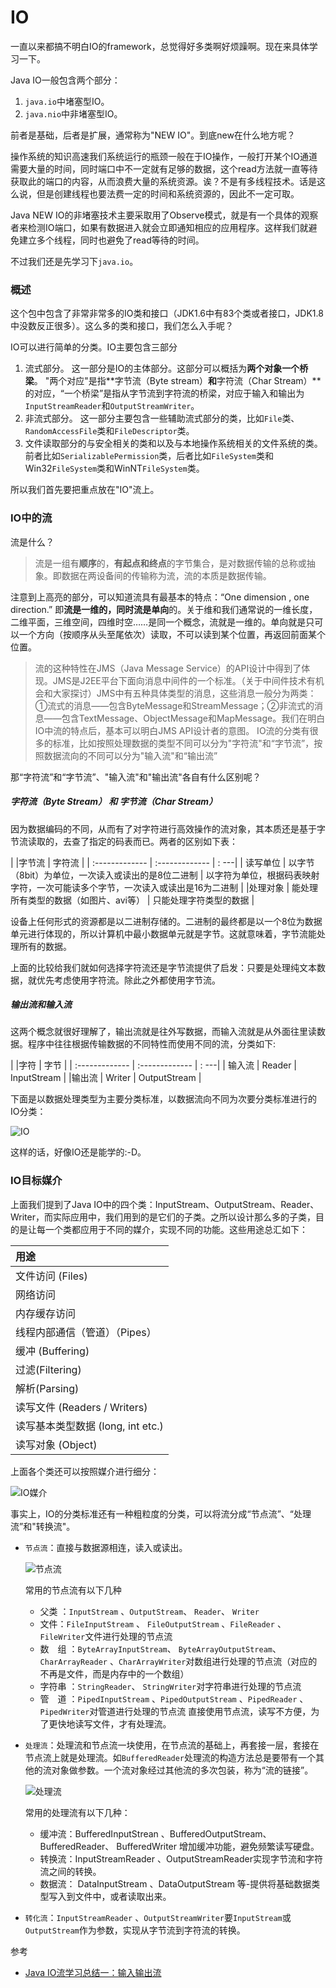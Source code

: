 # IO

一直以来都搞不明白IO的framework，总觉得好多类啊好烦躁啊。现在来具体学习一下。

Java IO一般包含两个部分：
1. `java.io`中堵塞型IO。
2. `java.nio`中非堵塞型IO。

前者是基础，后者是扩展，通常称为"NEW IO"。到底new在什么地方呢？

操作系统的知识高速我们系统运行的瓶颈一般在于IO操作，一般打开某个IO通道需要大量的时间，同时端口中不一定就有足够的数据，这个read方法就一直等待获取此的端口的内容，从而浪费大量的系统资源。诶？不是有多线程技术。话是这么说，但是创建线程也要法费一定的时间和系统资源的，因此不一定可取。

Java NEW IO的非堵塞技术主要采取用了Observe模式，就是有一个具体的观察者来检测IO端口，如果有数据进入就会立即通知相应的应用程序。这样我们就避免建立多个线程，同时也避免了read等待的时间。


不过我们还是先学习下`java.io`。


### 概述

这个包中包含了非常非常多的IO类和接口（JDK1.6中有83个类或者接口，JDK1.8中没数反正很多）。这么多的类和接口，我们怎么入手呢？

IO可以进行简单的分类。IO主要包含三部分
1. 流式部分。
  这一部分是IO的主体部分。这部分可以概括为**两个对象一个桥梁**。 "两个对应"是指**字节流（Byte stream）**和**字符流（Char Stream）**的对应，“一个桥梁”是指从字节流到字符流的桥梁，对应于输入和输出为`InputStreamReader`和`OutputStreamWriter`。
2. 非流式部分。
  这一部分主要包含一些辅助流式部分的类，比如`File`类、`RandomAccessFile`类和`FileDescriptor`类。
3. 文件读取部分的与安全相关的类和以及与本地操作系统相关的文件系统的类。
  前者比如`SerializablePermission`类，后者比如`FileSystem`类和Win32`FileSystem`类和WinNT`FileSystem`类。

所以我们首先要把重点放在"IO"流上。

### IO中的流
流是什么？
> 流是一组有**顺序**的，**有起点和终点**的字节集合，是对数据传输的总称或抽象。即数据在两设备间的传输称为流，流的本质是数据传输。

注意到上高亮的部分，可以知道流具有最基本的特点：“One dimension , one direction.” 即**流是一维的，同时流是单向**的。关于维和我们通常说的一维长度，二维平面，三维空间，四维时空……是同一个概念，流就是一维的。单向就是只可以一个方向（按顺序从头至尾依次）读取，不可以读到某个位置，再返回前面某个位置。

> 流的这种特性在JMS（Java Message Service）的API设计中得到了体现。JMS是J2EE平台下面向消息中间件的一个标准。（关于中间件技术有机会和大家探讨）JMS中有五种具体类型的消息，这些消息一般分为两类：①流式的消息――包含ByteMessage和StreamMessage；②非流式的消息――包含TextMessage、ObjectMessage和MapMessage。我们在明白IO中流的特点后，基本可以明白JMS API设计者的意图。
IO流的分类有很多的标准，比如按照处理数据的类型不同可以分为"字符流"和“字节流”，按照数据流向的不同可以分为"输入流"和“输出流”

那“字符流”和“字节流”、"输入流"和"输出流"各自有什么区别呢？

##### 字符流（Byte Stream） 和 字节流（Char Stream）
因为数据编码的不同，从而有了对字符进行高效操作的流对象，其本质还是基于字节流读取的，去查了指定的码表而已。两者的区别如下表：


| |字节流     | 字符流     |
| :------------- | :------------- | : ---|
| 读写单位       | 以字节（8bit）为单位，一次读入或读出的是8位二进制      | 以字符为单位，根据码表映射字符，一次可能读多个字节，一次读入或读出是16为二进制 |
|处理对象   |  能处理所有类型的数据（如图片、avi等） |  只能处理字符类型的数据 |

设备上任何形式的资源都是以二进制存储的。二进制的最终都是以一个8位为数据单元进行体现的，所以计算机中最小数据单元就是字节。这就意味着，字节流能处理所有的数据。

上面的比较给我们就如何选择字符流还是字节流提供了启发：只要是处理纯文本数据，就优先考虑使用字符流。除此之外都使用字节流。

##### 输出流和输入流
这两个概念就很好理解了，输出流就是往外写数据，而输入流就是从外面往里读数据。程序中往往根据传输数据的不同特性而使用不同的流，分类如下:

| |字符     | 字节     |
| :------------- | :------------- | : ---|
| 输入流       | Reader      | InputStream |
|输出流   |  Writer |  OutputStream |

下面是以数据处理类型为主要分类标准，以数据流向不同为次要分类标准进行的IO分类：

![IO](http://ovn0i3kdg.bkt.clouddn.com/java.io.jpeg)

这样的话，好像IO还是能学的:-D。

### IO目标媒介

上面我们提到了Java IO中的四个类：InputStream、OutputStream、Reader、Writer，而实际应用中，我们用到的是它们的子类。之所以设计那么多的子类，目的是让每一个类都应用于不同的媒介，实现不同的功能。这些用途总汇如下：

| 用途|  
| :------------- |
| 文件访问  (Files)    |
|网络访问  |
|内存缓存访问   |  
|线程内部通信（管道）（Pipes）   |  
|缓冲 (Buffering)  |   
|过滤(Filtering)   |   
|解析(Parsing)   |  
|读写文件  (Readers / Writers)  |  
|读写基本类型数据 (long, int etc.) |
|读写对象 (Object)   |  

上面各个类还可以按照媒介进行细分：

![IO媒介](http://ovn0i3kdg.bkt.clouddn.com/IO%E5%AA%92%E4%BB%8B)


事实上，IO的分类标准还有一种粗粒度的分类，可以将流分成“节点流”、“处理流”和"转换流"。
* `节点流`：直接与数据源相连，读入或读出。

  ![节点流](http://ovn0i3kdg.bkt.clouddn.com/%E8%8A%82%E7%82%B9%E6%B5%81.png)

  常用的节点流有以下几种
  * 父类 ：`InputStream` 、`OutputStream`、 `Reader`、 `Writer`
  * 文件：`FileInputStream` 、 `FileOutputStream` 、`FileReader` 、`FileWriter`文件进行处理的节点流
  * 数　组 ：`ByteArrayInputStream`、 `ByteArrayOutputStream`、 `CharArrayReader` 、`CharArrayWriter`对数组进行处理的节点流（对应的不再是文件，而是内存中的一个数组）
  * 字符串 ：`StringReader`、 `StringWriter`对字符串进行处理的节点流
  * 管　道 ：`PipedInputStream` 、`PipedOutputStream` 、`PipedReader` 、`PipedWriter`对管道进行处理的节点流
  直接使用节点流，读写不方便，为了更快地读写文件，才有处理流。

- `处理流`：处理流和节点流一块使用，在节点流的基础上，再套接一层，套接在节点流上就是处理流。如`BufferedReader`处理流的构造方法总是要带有一个其他的流对象做参数。一个流对象经过其他流的多次包装，称为“流的链接”。

  ![处理流](http://ovn0i3kdg.bkt.clouddn.com/%E5%A4%84%E7%90%86%E6%B5%81.png)

  常用的处理流有以下几种：
  * 缓冲流：BufferedInputStrean 、BufferedOutputStream、 BufferedReader、 BufferedWriter 增加缓冲功能，避免频繁读写硬盘。
  * 转换流：InputStreamReader 、OutputStreamReader实现字节流和字符流之间的转换。
  * 数据流： DataInputStream 、DataOutputStream 等-提供将基础数据类型写入到文件中，或者读取出来。

* `转化流`：`InputStreamReader` 、`OutputStreamWriter`要`InputStream`或`OutputStream`作为参数，实现从字节流到字符流的转换。


参考
* [Java IO流学习总结一：输入输出流](http://blog.csdn.net/zhaoyanjun6/article/details/54292148)
